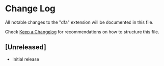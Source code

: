 # Change Log

All notable changes to the "dfa" extension will be documented in this file.

Check [Keep a Changelog](http://keepachangelog.com/) for recommendations on how to structure this file.

## [Unreleased]

- Initial release